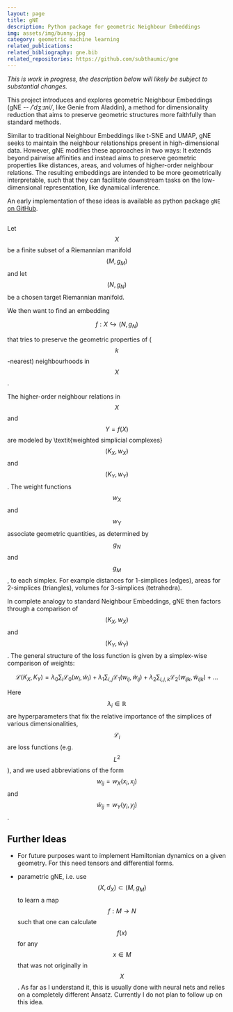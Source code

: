 ```yaml
---
layout: page
title: gNE 
description: Python package for geometric Neighbour Embeddings
img: assets/img/bunny.jpg
category: geometric machine learning
related_publications:
related_bibliography: gne.bib
related_repositories: https://github.com/subthaumic/gne
---
```


*This is work in progress, the description below will likely be subject to substantial changes.* <br>

This project introduces and explores geometric Neighbour Embeddings (gNE -- */ˈdʒ:ɪni/*, like Genie from Aladdin), a method for dimensionality reduction that aims to preserve geometric structures more faithfully than standard methods.

Similar to traditional Neighbour Embeddings like t-SNE and UMAP, gNE seeks to maintain the neighbour relationships present in high-dimensional data.
However, gNE modifies these approaches in two ways: It extends beyond pairwise affinities and instead aims to preserve geometric properties like distances, areas, and volumes of higher-order neighbour relations.
The resulting embeddings are intended to be more geometrically interpretable, such that they can facilitate downstream tasks on the low-dimensional representation, like dynamical inference.

An early implementation of these ideas is available as python package ```gNE``` [on GitHub](https://github.com/subthaumic/gne).

## 

Let $$X$$ be a finite subset of a Riemannian manifold $$(M,g_M)$$ and let $$(N,g_N)$$ be a chosen target Riemannian manifold.

We then want to find an embedding

$$
f: X \hookrightarrow (N,g_N)
$$

that tries to preserve the geometric properties of ($$k$$-nearest) neighbourhoods in $$X$$.

The higher-order neighbour relations in $$X$$ and $$Y = f(X)$$ are modeled by \textit{weighted simplicial complexes} $$(K_X, w_X)$$ and $$(K_Y, w_Y)$$.
The weight functions $$w_X$$ and $$w_Y$$ associate geometric quantities, as determined by $$g_N$$ and $$g_M$$, to each simplex.
For example distances for 1-simplices (edges), areas for 2-simplices (triangles), volumes for 3-simplices (tetrahedra).

In complete analogy to standard Neighbour Embeddings, gNE then factors through a comparison of $$(K_X, w_X)$$ and $$(K_Y, \tilde{w}_Y)$$.
The general structure of the loss function is given by a simplex-wise comparison of weights:

$$
  \mathcal{L}(K_X, K_Y) 
    = \lambda_0 \sum_{i} \mathcal{L}_0 (w_i ,\tilde w_i) 
    + \lambda_1 \sum_{i,j} \mathcal{L}_1 (w_{ij}, \tilde{w}_{ij}) 
    + \lambda_2 \sum_{i,j,k} \mathcal{L}_2 (w_{ijk}, \tilde{w}_{ijk}) 
    + \ldots
$$

Here $$\lambda_i \in \mathbb{R}$$ are hyperparameters that fix the relative importance of the simplices of various dimensionalities, $$\mathcal{L}_i$$ are loss functions (e.g. $$L^2$$), and we used abbreviations of the form $$w_{ij} = w_X({x_i,x_j})$$ and $$\tilde{w}_{ij}=w_Y({y_i,y_j})$$.


## Further Ideas

- For future purposes want to implement Hamiltonian dynamics on a given geometry. For this need tensors and differential forms.

- parametric gNE, i.e. use $$(X, d_X) \subset (M,g_M)$$ to learn a map $$f:M \to N$$ such that one can calculate $$f(x)$$ for any $$x \in M$$ that was not originally in $$X$$. As far as I understand it, this is usually done with neural nets and relies on a completely different Ansatz. Currently I do not plan to follow up on this idea.